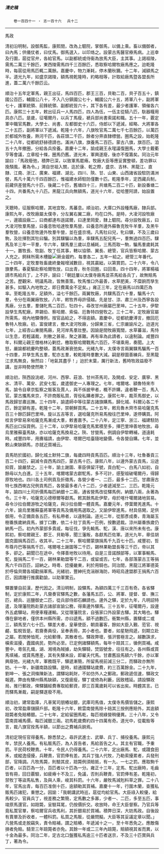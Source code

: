 

##### 清史稿

　　`卷一百四十一 ‧ 志一百十六`　
`兵十二`

* * *

馬政

清初沿明制，設御馬監，康熙間，改為上駟院，掌御馬，以備上乘。畜以備御者，曰內馬；供儀仗者，曰仗馬。御馬選入，以印烙之。設蒙古馬醫官療馬病。上巡幸及行圍，扈從官弁，各給官馬。以副都統或侍衞為放馬大臣，主其事。上謁祖陵，需馬二萬三千餘匹，東西陵需馬四千三百餘匹，悉取察哈爾牧廠馬應之。迨乾隆時，每扈從用馬匹輒二萬餘。嘉慶中，物力漸耗，停木蘭秋獮。十二年，減額馬之半。道光九年，如盛京謁陵，額馬視乾隆時，約略相等，計取給廠馬暨各盟長所進，蓋二萬六千餘匹云。

順治十五年定軍馬，親王出征，馬四百匹，郡王三百，貝勒二百，貝子百五十，鎮國公百匹，輔國公八十，不入八分鎮國公七十，輔國公六十五，將軍八十，副將軍七十，護軍統領、前鋒統領、副都統皆六十，其下各有差，最少者護軍、領催各六匹。康熙三十五年，敕出征兵一人馬四匹，四人為伍，一伍主從騎八匹，馱器糧用具亦八匹。是歲，征噶爾丹，以兵丁馬瘦，褫兵部尚書索諾和職。五十一年，覈定軍中職官馬數，大學士、尚書、左都御史十六匹，侍郎以下遞減，經略、大將軍各二十五匹，副將軍以下遞減。乾隆十六年，八旗牧官馬二萬七千七百餘匹，以萬匹於都城外牧養，熱河千匹，各莊頭二千匹，餘者分畀直隸標營。圈馬之設，始乾隆二十八年，從都統舒赫德請也。滿洲八旗，旗養馬二百匹。蒙古八旗，旗百匹。洎五十九年撤圈，分給各兵拴養。嘉慶十二年，諭成親王永瑆議復圈馬，大學士戴衢亨等會議，立章程十條，圈馬仍舊。道光末，軍興遂廢，後亦不復籌矣。同治元年諭曰：「馬政廢弛，積弊已深，以致軍馬罷瘠。牧廠大臣等應妥實整頓，差功罪以挽頹風，著為令。」溯自世祖入關，迄於康、乾之際，盛京、吉林、黑龍江、直隸、江南、浙江、廣東、福建、湖北、四川、陝、甘、山東、山西諸省設駐防滿洲營，馬凡十萬六千四百餘匹，惟福建水師駐防僅數十匹。乾隆季年，定西藏兵制，前藏供差營馬六十匹，後藏二十匹，舊塘四十三，共塘馬二百二十匹，新設番塘二十四，共番馬九十八匹。黑龍江兵向無額馬，道光十六年，從哈豐阿請，始設置之。

天聰時，征服察哈爾，其地宜牧，馬蕃息。順治初，大庫口外設種馬廠，隸兵部。康熙九年，改牧廠屬太僕寺，分左翼右翼二廠，均在口外。是時，大凌河設牧廠一，邊牆設廠二，曰商都達布遜諾爾，曰達里岡愛，隸上駟院。尋分設牧廠五，曰大凌河牧羣馬營，曰養息牧哈達牧羣馬營，曰養息所邊外蘇魯克牧牛羊羣，及黑牛羣牧營，曰養息牧邊外牧羣牛營，並在盛京境。凡馬牡曰兒，牝曰騍，不及三歲曰駒，及壯擇割其牡曰騸。別其騍騸以為羣，率騍馬五配兒馬一，羣無過四百匹。騍馬及羊三年一平羣，牛六年，騍馬羣三歲以息補耗，三馬而取一駒，騸馬羣歲耗其十一。置牧長、牧副、牧丁任其事，轄以協領、翼長、總管，官兵皆察哈爾、蒙古人充之。飼秣所需木槽鏇![厥金](../../imgs/28b10.gif)鑹杓，每羣各二，五年一給之。總管三年番代。二十四年，定牧羣牲畜歲終彙報增減數目，視其贏絀，以第賞罰。二十六年，令八旗豢馬，春夏驅赴察哈爾牧放，曰出青，秋冬回圈，曰回青。四十四年，將軍楊福請市馬給兵丁，上不許，諭曰：「朝廷屢以太僕寺廠馬並茶馬給各兵丁，故無賠馬之苦。歷觀宋、明議馬政，皆無善策。牧馬惟口外最善，水草肥美，不糜餉而孳生甚多。如驅入內地牧之，即日費萬金不足矣。」雍正三年，定在廠馬以四萬匹為率。至乾隆五年，足額外，溢七千餘匹。兩翼牧廠，共騍馬百六十羣，騸馬十六羣，令分在兩翼廠牧放。八年，敕牧界毋許侵越。先是甘、涼、肅三州及西寧各設馬廠，分五羣，羣儲牝馬二百匹，牡四十。尋改甘州廠屬巴里坤。二十五年，伊犂設孳生馬駝廠，畀錫伯、察哈爾、索倫、厄魯特四營牧之。三十二年，定牧廠官屬所需馬，視內地驛傳例，按官品給之，不得逾額。嘉慶中，從都統慶溥言，撤回厄魯特人牧廠。初，富俊建言，撤大淩河牧廠，分歸東三省，仁宗嚴諭斥之。迨道光七年，上經杏山東閱馬廠，見河岸馬羣壯整。因諭是間牧廠寬闊，水草蕃滋，馬恃以生息，若輕議裁，則散之甚易，聚之甚難。再有率為此請者，以違制論。咸豐四年，科爾沁親王僧格林沁剿捻，檄取察哈爾戰馬六百匹，不堪乘用，奏聞。上大怒，嚴諭都統慶昀整頓，蓋馬政漸衰弛矣。光緒九年，太僕寺言兩翼騍馬騸馬一百十四羣，并孳生馬五羣，駝亦五羣，較乾隆時羣數大減。嗣是穆圖善練兵，至黑龍江求馬無良，愀然曰：「地氣其盡乎！」迨於末葉，厲行新法，舊時牧政益廢不講，豈非時勢使然歟？

順治初，陝西設洮岷、河州、西寧、莊浪、甘州茶馬司，及開成、安定、廣寧、黑水、清平、萬安、武安七監，歲遣御史一人專理之。七年，喀爾喀、額魯特來市馬，諭令自章京監察之販客及賈人，與不係披甲者，概不許購，違者鞭一百，馬入官。蒙古攜馬來京，不許商販私買，胥役私購者罪之。康熙七年，裁茶馬御史，以馬政歸甘肅巡撫。三十四年，諭遣師中等往蒙古諸旗購馬，歸化城、科爾沁各二千匹，餘定額有差。乾隆十二年，禁朝鮮買馬。二十五年，敕烏魯木齊市易哈薩克馬百三十餘匹歸巴里坤。旋以五吉等言，選哈薩克所易馬撥往巴里坤，遂停購買。阿桂言伊犂易來哈薩克馬漸成大羣，敕書嘉予。二十八年，定江寧、浙江、福建駐防馬匹出口採買例。三十二年，以伊犂易哈薩克馬累積至多，擇巴里坤善地牧放。尋烏里雅蘇臺馬缺，亦以哈薩克馬換易之。陝、甘營馬，例調自伊犂轉補，道遠耗時。咸豐四年，用賡福請，由伊犂、塔爾巴哈臺隨地變價，令各營自購。七年，並敕山東缺額馬，亦就近買補云。

貢馬昉於國初，歸化城土默特二旗，每歲四時貢馬百匹。順治十三年，吐魯番貢三百二十四匹，嗣減令貢西馬四匹，蒙古馬十匹。康熙八年，以邊外蒙古貢馬，沿途抑買，諭嚴禁之。三十年，諭土謝圖、車臣俱留汗號，貢白駝一、白馬八如初，自餘毋以九白進。三十五年，喀爾喀蒙古獻駝馬，多不可計，感聖祖破噶爾丹，得歸原牧地也。四川各土司例貢及折徵馬，各營少者一、二匹，最多十二匹。甘肅唐古特七族西喇古兒例貢馬匹，各營最多者八十二匹，少者遞減至二、三匹。乾隆元年，諭四川土司折價馬每匹納銀十二兩，通省營馬改從驛馬例，納銀八兩，永著為令。三十年，哈薩克沁德穆爾等獻馬。敕其餘馬赴伊犂，毋於喀什噶爾諸地貿易。尋令沙拉伯爾游牧之哈薩克，與沙拉伯爾一體貢馬。嘉慶元年，停葉爾羌進馬。十六年，諭烏里雅蘇臺將軍等貢馬及備用馬選取之。又諭伊犂進馬，材具佶閑，足供御用，令正備貢各五匹，有私帶者，以違制論。道光二年，從那彥成奏，青海屬玉樹番族歲納貢馬，據丁口數，依二十壯丁貢馬一匹例，按數遞裁。涼州屬番族歲仍納馬一匹。初內外蒙部多貴戚，每征伐，爭先輸馬、駝，漢、唐以來所未有也。康熙初，察哈爾親王、郡王、貝勒等，聞三藩叛，各獻馬匹佐軍。道光九年，章佳胡圖克圖捐馬百匹，收其半。二十三年，察哈爾蒙旗捐馬千九百七十匹。咸豐初，哲布尊丹巴等捐馬千匹，喀爾喀土謝圖等二千匹，錫林果勒盟長等三千匹，帝以其多，卻之。嗣聞已在途中，令擇善地牧以待用。自是三音諾顏部等，以軍事輸馬、駝，旋捐馬二千一百，錫林果勒盟等千二百，或留或否。七年，各部落蒙古王等捐馬六千四百匹，詔納之。時粵、捻擾畿東，利於用騎也。同治間，黑龍江將軍德英於呼倫貝爾各城勸捐軍馬。光緒初，豐紳托克湍辦海防，時昭烏達盟郡王捐馬六百匹，因請踵行推廣勸諭，以助軍實云。

驛置肇自前漢，歷代因之。清沿明制，設驛馬，為額四萬三千三百有奇。各省驛制，定於康熙二年，凡齎奏官驛馬之數，各藩馬五匹，公、將軍、提督、督、撫三匹，總兵、巡鹽御史二匹，從兵部侍郎石麟請也。邊外之驛，定於九年，凡明詔特遣，及理藩院飭赴蒙古諸部宣諭公務，得乘邊外驛馬。三十五年，征噶爾丹，設邊外五處驛站，用便車糧運輸。又從理藩院言，自張家口外設蒙古驛。其大略也。驛傳在僻地者，僅供本州縣所需，亦曰遞馬，額不過數匹。衝繁州縣，置驛或二或三，額馬至六七十匹。驛差大者，皇華使臣，朝貢蕃客，餘如大臣入覲、蒞官、視鹺、監稅皆是。若齎奏員役，呈奉表冊，其小者也。要者，如星馳飛遞，刻期立赴之屬。若閔勞恤死，允給郵傳，其散者也。驛政弊壞，張汧嘗極言之。越數誅求，橫索滋擾，蠹國病民，勢所必至。已定例諸驛額馬，每年十踣其三，循例買補。咸豐中，粵氛孔熾，湖、湘境為賊據，劫失驛騎，焚毀號舍，往往有之。各州縣或買馬填補，或賃馬應差，其有失驛未設，即雇夫代馬。甘肅舊設馬額六千餘，亦以軍興廢弛。光緒九年，軍務既平，驛遞漸簡，所留馬視前減三分二，而驛政亦無所妨。十一年，新疆南路設驛。是時，綜通國驛站歲費，約三百萬餘金。二十九年，劉坤一、張之洞條陳新法，謂驛站耗財，不如仿外人之郵政。郵政遞信速，驛政文報遲。弊由有驛州縣馬缺額，又復疲瘦，驛丁或倚為利藪，因致稽延。請設驛政局，推行郵政，俾驛鋪經費專取給郵資，即三百萬歲耗可以省出矣。時韙其言。已而驛馬漸裁，嗣是驛遂廢不用。

順治初，建常盈庫，凡車駕司朋樁站銀，武庫司馬值，太僕寺馬價皆儲之。康熙初，改常盈庫儲歸戶部。乾隆十六年，敕雲南營馬除十踣其三按例應賠外，其逾額踣斃者免賠樁銀。二十七年，定給留圈馬乾，每匹視綠營稍優異。三十八年，又令雲南買補馬價，每匹減銀三兩。初馬乾歲費約四十四萬有奇。道光中，從載銓等言，裁八旗官拴馬半額，以節出之費補兵餉焉。

清初定現任官得養馬，餘悉禁之。尋許武進士、武舉、兵丁、捕役養馬。康熙元年，禁民人養馬。有私販馬匹，為人首告者，馬給首告之人。其主有官職，予重罰。平民荷校鞭責。十年，令民人仍得養馬。二十六年，定出廠馬、駝，或踐食田禾，或縱逸侵擾，兵鞭責，官罰俸有差。其兵丁強人代牧，乃勒索擾累者，兵發刑部，官降調。凡牧馬斃，則驗其皮，踣斃例須賠抵，有一九、一七之罰。應取駒千匹者，以百匹為一分，百匹者以十匹為一分。雍正十三年，定馬、駝出廠時，毛齒皆有冊，回日覈驗，如疲瘠十不及三，免議，否則兵鞭責，官罰俸有差。乾隆初，禁牧丁等盜馬私售，及與人乘，峻其科罰。十六年，嚴牧馬減剋料草之罪。二十八年，官馬出青，每百匹准倒十匹，逾額勒其買補。嘉慶十一年，行圍木蘭，查獲私販馬匹諸犯，重懲之。因諭：「我朝講武時巡，扈從均給官馬。大臣祿入較優，給馬較少。官員兵丁，視差務之繁簡，定馬數之多寡，少者一、二匹，多至五匹，事竣原馬還官。如踣斃，呈驗耳尾，仍按價折交。收放時，命王大臣督察。乃官兵等竟私鬻官單，察哈爾官兵收馬利，其折銀易於買補。積弊日深，大妨馬政。自後設有賣單及折收者，一體科罰。私買之馬販，從嚴問擬。大臣等其妥議定章以聞。」凡營馬或走脫竊失，責令賠補，謂之賠樁，年遞減十之一，至十年悉免之。應敵傷損者免賠。騎至三年踣斃者亦免。其餘一年或二三年內踣斃，賠額視其省而異，以十金為最多。同治二年，定古北口盤獲私馬逾三十匹者送京，不及三十匹賞與兵丁，著為令。

* * *

